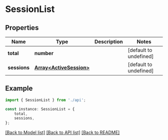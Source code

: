 # SessionList


## Properties

Name | Type | Description | Notes
------------ | ------------- | ------------- | -------------
**total** | **number** |  | [default to undefined]
**sessions** | [**Array&lt;ActiveSession&gt;**](ActiveSession.md) |  | [default to undefined]

## Example

```typescript
import { SessionList } from './api';

const instance: SessionList = {
    total,
    sessions,
};
```

[[Back to Model list]](../README.md#documentation-for-models) [[Back to API list]](../README.md#documentation-for-api-endpoints) [[Back to README]](../README.md)
